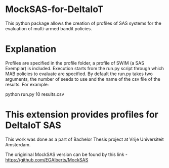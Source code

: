 # MockSAS-for-DeltaIoT

This python package allows the creation of profiles of SAS systems for the evaluation of multi-armed bandit policies.
# Explanation
Profiles are specified in the profile folder, a profile of SWIM (a SAS Exemplar) is included. Execution starts from the run.py script through which MAB policies to evaluate are specified. By default the run.py takes two arguments, the number of seeds to use and the name of the csv file of the results. For example:
    
python run.py 10 results.csv

# This extension provides profiles for DeltaIoT SAS
This work was done as a part of Bachelor Thesis project at Vrije Universiteit Amsterdam.

The origininal MockSAS version can be found by this link - https://github.com/EGAlberts/MockSAS
